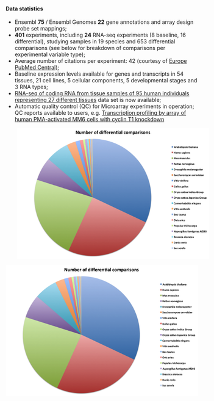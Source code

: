 #### Data statistics

- Ensembl **75** / Ensembl Genomes **22** gene annotations and array design probe set mappings;
- **401** experiments, including **24** RNA-seq experiments (8 baseline, 16 differential), studying samples in 19 species and 653 differential comparisons (see below for breakdown of comparisons per experimental variable type);
- Average number of citations per experiment: 42 (courtesy of [Europe PubMed Central)](http://europepmc.org/);
- Baseline expression levels available for genes and transcripts in 54 tissues, 21 cell lines, 5 cellular components, 5 developmental stages and 3 RNA types;
- [RNA-seq of coding RNA from tissue samples of 95 human individuals representing 27 different tissues](https://www.ebi.ac.uk/gxa/experiments/E-MTAB-1733) data set is now available;
- Automatic quality control (QC) for Microarray experiments in operation; QC reports available to users, e.g. [Transcription profiling by array of human PMA-activated MM6 cells with cyclin T1 knockdown](https://www.ebi.ac.uk/gxa/experiments/E-GEOD-10233/qc/A-AFFY-44/index.html)

<img src="/assets/img/differential-species-2014-08.png"
     alt="Markdown Monster icon"
     style=" margin-left: 30px;" />

![Image of Yaktocat](/assets/img/differential-species-2014-08.png)